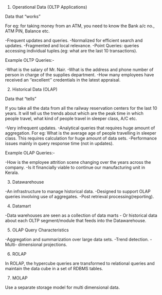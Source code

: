 1) Operational Data (OLTP Applications)

Data that “works”

For eg: for taking money from an ATM, you need to know the Bank a/c no., ATM PIN, Balance etc.

-Frequent updates and queries.
-Normalized for efficient search and updates.
-Fragmented and local relevance.
-Point Queries: queries accessing individual tuples.(eg: what are the last 10 transactions).

Example OLTP Queries:-

-What is the salary of Mr. Nair.
-What is the address and phone number of person in charge of the supplies department.
-How many employees have received an ‘’excellent’’ credentials in the latest appraisal.

2) Historical Data (OLAP)

Data that “tells”

If you take all the data from all the railway reservation centers for the last 10 years. It will tell us the trends about which are the peak time in which people travel, what kind of people travel in sleeper class, A/C etc.

-Very infrequent updates.
-Analytical queries that requires huge amount of aggregation.
For eg: What is the average age of people travelling in sleeper class. This requires calculation for huge amount of data sets.
-Performance issues mainly in query response time (not in updates).

Example OLAP Queries:-

-How is the employee attrition scene changing over the years across the company.
-Is it financially viable to continue our manufacturing unit in Kerala.

3) Datawarehouse

-An infrastructure to manage historical data.
-Designed to support OLAP queries involving use of aggregates.
-Post retrieval processing(reporting).

4) Datamart

-Data warehouses are seen as a collection of data marts - Or  historical data about each OLTP segment/module that feeds into the Datawarehouse.

5) OLAP Query Characteristics

-Aggregation and summarization over large data sets.
-Trend detection.
-Multi- dimensional projections.

6) ROLAP

In ROLAP, the hypercube queries are transformed to relational queries and maintain the data cube in a set of RDBMS tables.

7) MOLAP

Use a separate storage model for multi dimensional data.
